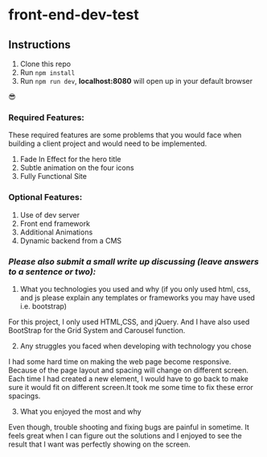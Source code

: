 # front-end-dev-test


## Instructions

1.  Clone this repo
2.  Run `npm install`
3.  Run `npm run dev`, **localhost:8080** will open up in your default browser


 😎

### Required Features:

These required features are some problems that you would face when building a client project and would need to be implemented.

  1. Fade In Effect for the hero title
  2. Subtle animation on the four icons
  3. Fully Functional Site

### Optional Features:
  1. Use of dev server
  2. Front end framework
  3. Additional Animations
  4. Dynamic backend from a CMS

### *Please also submit a small write up discussing (leave answers to a sentence or two):*

  1. What you technologies you used and why (if you only used html, css, and js please explain any templates or frameworks you may have used i.e. bootstrap)

  For this project, I only used HTML,CSS, and jQuery. And I have also used BootStrap for the Grid System and Carousel function.

  2. Any struggles you faced when developing with technology you chose

  I had some hard time on making the web page become responsive. Because of the page layout and spacing will change on different screen. Each time I had created a new element, I would have to go back to make sure it would fit on different screen.It took me some time to fix these error spacings. 
    
  3. What you enjoyed the most and why

  Even though, trouble shooting and fixing bugs are painful in sometime. It feels great when I can figure out the solutions and I enjoyed to see the result that I want was perfectly showing on the screen.

